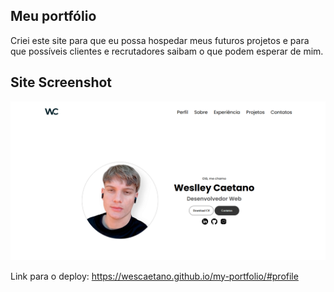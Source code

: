 ﻿## Meu portfólio

Criei este site para que eu possa hospedar meus futuros projetos e para que possíveis clientes e recrutadores saibam o que podem esperar de mim.

## Site Screenshot
 <img src="https://github.com/wescaetano/my-portfolio/blob/main/assets/screenshot.png" alt="First page" height="50%">

Link para o deploy: https://wescaetano.github.io/my-portfolio/#profile
